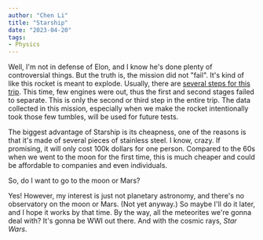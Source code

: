 ```yaml
---
author: "Chen Li"
title: "Starship"
date: "2023-04-20"
tags: 
- Physics
---
```


Well, I'm not in defense of Elon, and I know he's done plenty of controversial things. But the truth is, the mission did not "fail". It's kind of like this rocket is meant to explode. Usually, there are [several steps for this trip](https://www.csmonitor.com/Science/2012/0516/SpaceX-launch-A-step-by-step-guide). This time, few engines were out, thus the first and second stages failed to separate. This is only the second or third step in the entire trip. The data collected in this mission, especially when we make the rocket intentionally took those few tumbles, will be used for future tests.

The biggest advantage of Starship is its cheapness, one of the reasons is that it's made of several pieces of stainless steel. I know, crazy. If promising, it will only cost 100k dollars for one person. Compared to the 60s when we went to the moon for the first time, this is much cheaper and could be affordable to companies and even individuals.

So, do I want to go to the moon or Mars?

Yes! However, my interest is just not planetary astronomy, and there's no observatory on the moon or Mars. (Not yet anyway.) So maybe I'll do it later, and I hope it works by that time. By the way, all the meteorites we're gonna deal with? It's gonna be WWI out there. And with the cosmic rays, _Star Wars_.
